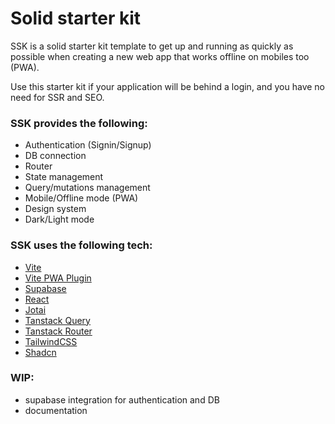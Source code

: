 # Solid starter kit

SSK is a solid starter kit template to get up and running as quickly as possible when creating a new web app that works offline on mobiles too (PWA).

Use this starter kit if your application will be behind a login, and you have no need for SSR and SEO.

### SSK provides the following:
- Authentication (Signin/Signup)
- DB connection
- Router
- State management
- Query/mutations management
- Mobile/Offline mode (PWA)
- Design system
- Dark/Light mode

### SSK uses the following tech:
- [Vite](https://vitejs.dev)
- [Vite PWA Plugin](https://vite-pwa-org.netlify.app)
- [Supabase](https://supabase.com)
- [React](https://react.dev)
- [Jotai](https://jotai.org)
- [Tanstack Query](https://tanstack.com/query/latest)
- [Tanstack Router](https://tanstack.com/router/v1)
- [TailwindCSS](https://tailwindcss.com)
- [Shadcn](https://ui.shadcn.com)

### WIP:
- supabase integration for authentication and DB
- documentation
